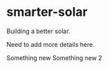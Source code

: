 # smarter-solar

Building a better solar.

Need to add more details here.

Something new
Something new 2
